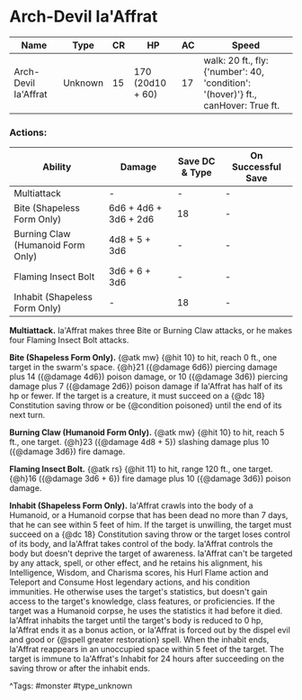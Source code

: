 # Arch-Devil Ia'Affrat

| Name | Type | CR | HP | AC | Speed |
|------|------|----|----|----|-------|
| Arch-Devil Ia'Affrat | Unknown | 15 | 170 (20d10 + 60) | 17 | walk: 20 ft., fly: {'number': 40, 'condition': '(hover)'} ft., canHover: True ft. |

### Actions:

| Ability | Damage | Save DC & Type | On Successful Save |
|---------|--------|----------------|--------------------|
| Multiattack | - | - | - |
| Bite (Shapeless Form Only) | 6d6 + 4d6 + 3d6 + 2d6 | 18 | - |
| Burning Claw (Humanoid Form Only) | 4d8 + 5 + 3d6 | - | - |
| Flaming Insect Bolt | 3d6 + 6 + 3d6 | - | - |
| Inhabit (Shapeless Form Only) | - | 18 | - |


**Multiattack.** Ia'Affrat makes three Bite or Burning Claw attacks, or he makes four Flaming Insect Bolt attacks.

**Bite (Shapeless Form Only).** {@atk mw} {@hit 10} to hit, reach 0 ft., one target in the swarm's space. {@h}21 ({@damage 6d6}) piercing damage plus 14 ({@damage 4d6}) poison damage, or 10 ({@damage 3d6}) piercing damage plus 7 ({@damage 2d6}) poison damage if Ia'Affrat has half of its hp or fewer. If the target is a creature, it must succeed on a {@dc 18} Constitution saving throw or be {@condition poisoned} until the end of its next turn.

**Burning Claw (Humanoid Form Only).** {@atk mw} {@hit 10} to hit, reach 5 ft., one target. {@h}23 ({@damage 4d8 + 5}) slashing damage plus 10 ({@damage 3d6}) fire damage.

**Flaming Insect Bolt.** {@atk rs} {@hit 11} to hit, range 120 ft., one target. {@h}16 ({@damage 3d6 + 6}) fire damage plus 10 ({@damage 3d6}) poison damage.

**Inhabit (Shapeless Form Only).** Ia'Affrat crawls into the body of a Humanoid, or a Humanoid corpse that has been dead no more than 7 days, that he can see within 5 feet of him. If the target is unwilling, the target must succeed on a {@dc 18} Constitution saving throw or the target loses control of its body, and Ia'Affrat takes control of the body. Ia'Affrat controls the body but doesn't deprive the target of awareness. Ia'Affrat can't be targeted by any attack, spell, or other effect, and he retains his alignment, his Intelligence, Wisdom, and Charisma scores, his Hurl Flame action and Teleport and Consume Host legendary actions, and his condition immunities. He otherwise uses the target's statistics, but doesn't gain access to the target's knowledge, class features, or proficiencies. If the target was a Humanoid corpse, he uses the statistics it had before it died. Ia'Affrat inhabits the target until the target's body is reduced to 0 hp, Ia'Affrat ends it as a bonus action, or Ia'Affrat is forced out by the dispel evil and good or {@spell greater restoration} spell. When the inhabit ends, Ia'Affrat reappears in an unoccupied space within 5 feet of the target. The target is immune to Ia'Affrat's Inhabit for 24 hours after succeeding on the saving throw or after the inhabit ends.

^Tags: #monster #type_unknown